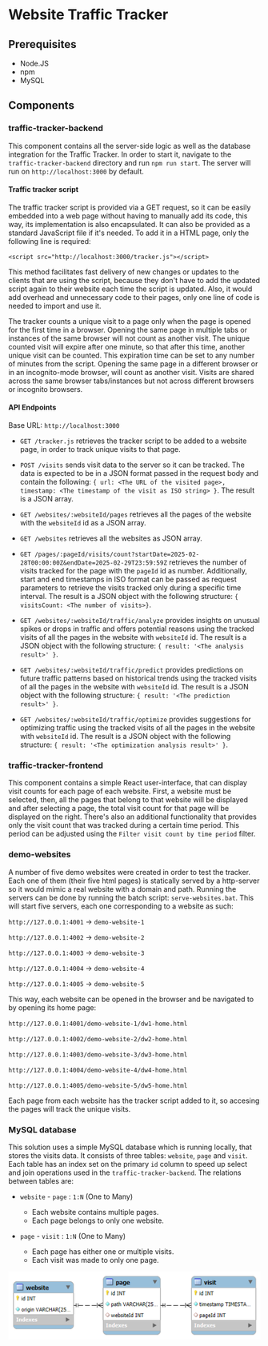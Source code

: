 
# Website Traffic Tracker

## Prerequisites
- Node.JS
- npm
- MySQL

## Components

### traffic-tracker-backend
This component contains all the server-side logic as well as the database integration for the Traffic Tracker. In order to start it, navigate to the `traffic-tracker-backend` directory and run `npm run start`. The server will run on `http://localhost:3000` by default.

#### Traffic tracker script
The traffic tracker script is provided via a GET request, so it can be easily embedded into a web page without having to manually add its code, this way, its implementation is also encapsulated. It can also be provided as a standard JavaScript file if it's needed. To add it in a HTML page, only the following line is required:
```
<script src="http://localhost:3000/tracker.js"></script>
```
This method facilitates fast delivery of new changes or updates to the clients that are using the script, because they don't have to add the updated script again to their website each time the script is updated. Also, it would add overhead and unnecessary code to their pages, only one line of code is needed to import and use it. 

The tracker counts a unique visit to a page only when the page is opened for the first time in a browser. Opening the same page in multiple tabs or instances of the same browser will not count as another visit. The unique counted visit will expire after one minute, so that after this time, another unique visit can be counted. This expiration time can be set to any number of minutes from the script. Opening the same page in a different browser or in an incognito-mode browser, will count as another visit. Visits are shared across the same browser tabs/instances but not across different browsers or incognito browsers.

#### API Endpoints

Base URL: `http://localhost:3000`

- `GET /tracker.js` retrieves the tracker script to be added to a website page, in order to track unique visits to that page.

- `POST /visits` sends visit data to the server so it can be tracked. The data is expected to be in a JSON format passed in the request body and contain the following: `{ url: <The URL of the visited page>, timestamp: <The timestamp of the visit as ISO string> }`. The result is a JSON array.

- `GET /websites/:websiteId/pages` retrieves all the pages of the website with the `websiteId` id as a JSON array.

- `GET /websites` retrieves all the websites as JSON array.

- `GET /pages/:pageId/visits/count?startDate=2025-02-28T00:00:00Z&endDate=2025-02-29T23:59:59Z` retrieves the number of visits tracked for the page with the `pageId` id as number. Additionally, start and end timestamps in ISO format can be passed as request parameters to retrieve the visits tracked only during a specific time interval. The result is a JSON object with the following structure: `{ visitsCount: <The number of visits>}`.

- `GET /websites/:websiteId/traffic/analyze` provides insights on unusual spikes or drops in traffic and offers potential reasons using the tracked visits of all the pages in the website with `websiteId` id. The result is a JSON object with the following structure: `{ result: '<The analysis result>' }`.

- `GET /websites/:websiteId/traffic/predict` provides predictions on future traffic patterns based on historical trends using the tracked visits of all the pages in the website with `websiteId` id. The result is a JSON object with the following structure: `{ result: '<The prediction result>' }`.

- `GET /websites/:websiteId/traffic/optimize` provides suggestions for optimizing traffic using the tracked visits of all the pages in the website with `websiteId` id. The result is a JSON object with the following structure: `{ result: '<The optimization analysis result>' }`.

### traffic-tracker-frontend
This component contains a simple React user-interface, that can display visit counts for each page of each website. First, a website must be selected, then, all the pages that belong to that website will be displayed and after selecting a page, the total visit count for that page will be displayed on the right. There's also an additional functionality that provides only the visit count that was tracked during a certain time period. This period can be adjusted using the `Filter visit count by time period` filter.

### demo-websites
A number of five demo websites were created in order to test the tracker. Each one of them (their five html pages) is statically served by a http-server so it would mimic a real website with a domain and path. Running the servers can be done by running the batch script: `serve-websites.bat`. This will start five servers, each one corresponding to a website as such:

`http://127.0.0.1:4001` -> `demo-website-1`

`http://127.0.0.1:4002` -> `demo-website-2`

`http://127.0.0.1:4003` -> `demo-website-3`

`http://127.0.0.1:4004` -> `demo-website-4`

`http://127.0.0.1:4005` -> `demo-website-5`

This way, each website can be opened in the browser and be navigated to by opening its home page:

`http://127.0.0.1:4001/demo-website-1/dw1-home.html`

`http://127.0.0.1:4002/demo-website-2/dw2-home.html`

`http://127.0.0.1:4003/demo-website-3/dw3-home.html`

`http://127.0.0.1:4004/demo-website-4/dw4-home.html`

`http://127.0.0.1:4005/demo-website-5/dw5-home.html`

Each page from each website has the tracker script added to it, so accesing the pages will track the unique visits.

### MySQL database
This solution uses a simple MySQL database which is running locally, that stores the visits data. It consists of three tables: `website`, `page` and `visit`. Each table has an index set on the primary `id` column to speed up select and join operations used in the `traffic-tracker-backend`. The relations between tables are:

- `website` - `page` : `1:N` (One to Many)

    - Each website contains multiple pages.
    - Each page belongs to only one website.

- `page` - `visit` : `1:N` (One to Many)

    - Each page has either one or multiple visits.
    - Each visit was made to only one page.

![alt text](https://github.com/alintintesan/website-traffic-tracker/blob/main/database-schema.png)
